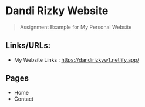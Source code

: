 # Dandi Rizky Website
> Assignment Example for My Personal Website

## Links/URLs:
- My Website Links : https://dandirizkyw1.netlify.app/
## Pages
- Home
- Contact